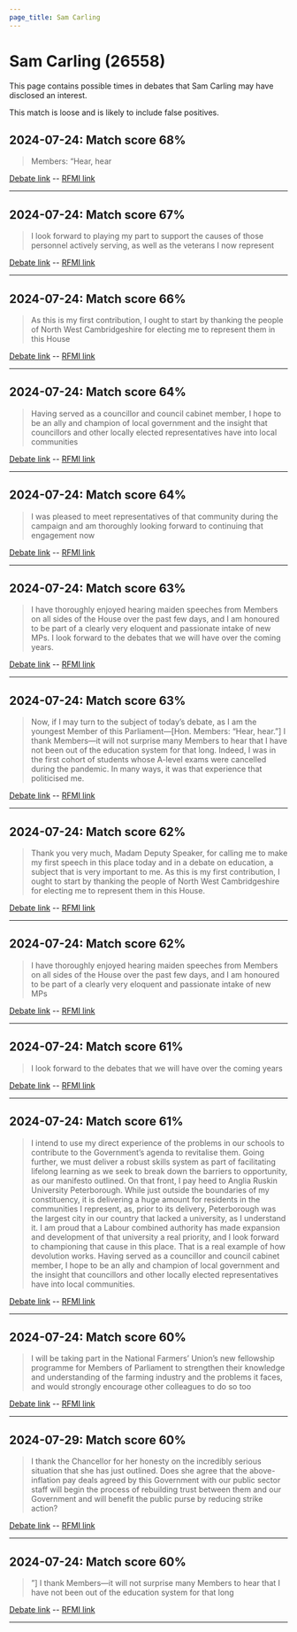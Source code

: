 ```yaml
---
page_title: Sam Carling
---
```


# Sam Carling  (26558)

This page contains possible times in debates that Sam Carling may have disclosed an interest.

This match is loose and is likely to include false positives. 



## 2024-07-24: Match score 68%

>Members: “Hear, hear

[Debate link](https://www.theyworkforyou.com/debates/?id=2024-07-24d.756.1)  --  [RFMI link](https://www.theyworkforyou.com/mp/26558/register)


---



## 2024-07-24: Match score 67%

>I look forward to playing my part to support the causes of those personnel actively serving, as well as the veterans I now represent

[Debate link](https://www.theyworkforyou.com/debates/?id=2024-07-24d.756.1)  --  [RFMI link](https://www.theyworkforyou.com/mp/26558/register)


---



## 2024-07-24: Match score 66%

>As this is my first contribution, I ought to start by thanking the people of North West Cambridgeshire for electing me to represent them in this House

[Debate link](https://www.theyworkforyou.com/debates/?id=2024-07-24d.756.1)  --  [RFMI link](https://www.theyworkforyou.com/mp/26558/register)


---



## 2024-07-24: Match score 64%

>Having served as a councillor and council cabinet member, I hope to be an ally and champion of local government and the insight that councillors and other locally elected representatives have into local communities

[Debate link](https://www.theyworkforyou.com/debates/?id=2024-07-24d.756.1)  --  [RFMI link](https://www.theyworkforyou.com/mp/26558/register)


---



## 2024-07-24: Match score 64%

>I was pleased to meet representatives of that community during the campaign and am thoroughly looking forward to continuing that engagement now

[Debate link](https://www.theyworkforyou.com/debates/?id=2024-07-24d.756.1)  --  [RFMI link](https://www.theyworkforyou.com/mp/26558/register)


---



## 2024-07-24: Match score 63%

>I have thoroughly enjoyed hearing maiden speeches from Members on all sides of the House over the past few days, and I am honoured to be part of a clearly very eloquent and passionate intake of new MPs. I look forward to the debates that we will have over the coming years.

[Debate link](https://www.theyworkforyou.com/debates/?id=2024-07-24d.756.1)  --  [RFMI link](https://www.theyworkforyou.com/mp/26558/register)


---



## 2024-07-24: Match score 63%

>Now, if I may turn to the subject of today’s debate, as I am the youngest Member of this Parliament—[Hon. Members: “Hear, hear.”] I thank Members—it will not surprise many Members to hear that I have not been out of the education system for that long. Indeed, I was in the first cohort of students whose A-level exams were cancelled during the pandemic. In many ways, it was that experience that politicised me.

[Debate link](https://www.theyworkforyou.com/debates/?id=2024-07-24d.756.1)  --  [RFMI link](https://www.theyworkforyou.com/mp/26558/register)


---



## 2024-07-24: Match score 62%

>Thank you very much, Madam Deputy Speaker, for calling me to make my first speech in this place today and in a debate on education, a subject that is very important to me. As this is my first contribution, I ought to start by thanking the people of North West Cambridgeshire for electing me to represent them in this House.

[Debate link](https://www.theyworkforyou.com/debates/?id=2024-07-24d.756.1)  --  [RFMI link](https://www.theyworkforyou.com/mp/26558/register)


---



## 2024-07-24: Match score 62%

>I have thoroughly enjoyed hearing maiden speeches from Members on all sides of the House over the past few days, and I am honoured to be part of a clearly very eloquent and passionate intake of new MPs

[Debate link](https://www.theyworkforyou.com/debates/?id=2024-07-24d.756.1)  --  [RFMI link](https://www.theyworkforyou.com/mp/26558/register)


---



## 2024-07-24: Match score 61%

>I look forward to the debates that we will have over the coming years

[Debate link](https://www.theyworkforyou.com/debates/?id=2024-07-24d.756.1)  --  [RFMI link](https://www.theyworkforyou.com/mp/26558/register)


---



## 2024-07-24: Match score 61%

>I intend to use my direct experience of the problems in our schools to contribute to the Government’s agenda to revitalise them. Going further, we must deliver a robust skills system as part of facilitating lifelong learning as we seek to break down the barriers to opportunity, as our manifesto outlined. On that front, I pay heed to Anglia Ruskin University Peterborough. While just outside the boundaries of my constituency, it is delivering a huge amount for residents in the communities I represent, as, prior to its delivery, Peterborough was the largest city in our country that lacked a university, as I understand it. I am proud that a Labour combined authority has made expansion and development of that university a real priority, and I look forward to championing that cause in this place. That is a real example of how devolution works. Having served as a councillor and council cabinet member, I hope to be an ally and champion of local government and the insight that councillors and other locally elected representatives have into local communities.

[Debate link](https://www.theyworkforyou.com/debates/?id=2024-07-24d.756.1)  --  [RFMI link](https://www.theyworkforyou.com/mp/26558/register)


---



## 2024-07-24: Match score 60%

>I will be taking part in the National Farmers’ Union’s new fellowship programme for Members of Parliament to strengthen their knowledge and understanding of the farming industry and the problems it faces, and would strongly encourage other colleagues to do so too

[Debate link](https://www.theyworkforyou.com/debates/?id=2024-07-24d.756.1)  --  [RFMI link](https://www.theyworkforyou.com/mp/26558/register)


---



## 2024-07-29: Match score 60%

>I thank the Chancellor for her honesty on the incredibly serious situation that she has just outlined. Does she agree that the above-inflation pay deals agreed by this Government with our public sector staff will begin the process of rebuilding trust between them and our Government and will benefit the public purse by reducing strike action?

[Debate link](https://www.theyworkforyou.com/debates/?id=2024-07-29c.1048.2)  --  [RFMI link](https://www.theyworkforyou.com/mp/26558/register)


---



## 2024-07-24: Match score 60%

>”] I thank Members—it will not surprise many Members to hear that I have not been out of the education system for that long

[Debate link](https://www.theyworkforyou.com/debates/?id=2024-07-24d.756.1)  --  [RFMI link](https://www.theyworkforyou.com/mp/26558/register)


---

